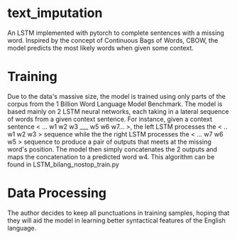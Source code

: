 # text_imputation
An LSTM implemented with pytorch to complete sentences with a missing word. Inspired by the concept of Continuous Bags of Words, CBOW, the model predicts the most likely words when given some context.  

# Training
  Due to the data's massive size, the model is trained using only parts of the corpus from the 1 Billion Word Language Model Benchmark. The model is based mainly on 2 LSTM neural networks, each taking in a lateral sequence of words from a given context sentence. For instance, given a context sentence < ... w1 w2 w3 ___ w5 w6 w7... >, the left LSTM processes the < .. w1 w2 w3 > sequence while the the right LSTM processes the < ... w7 w6 w5 > sequence to produce a pair of outputs that meets at the missing word's position. The model then simply concatenates the 2 outputs and maps the concatenation to a predicted word w4. This algorithm can be found in LSTM_bilang_nostop_train.py
  
 # Data Processing
  The author decides to keep all punctuations in training samples, hoping that they will aid the model in learning better syntactical features of the English language. 
  
